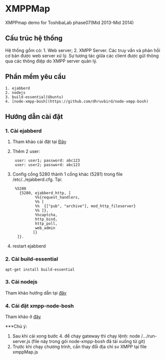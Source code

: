 # XMPPMap

XMPPmap demo for ToshibaLab phase07(Mid 2013-Mid 2014)

## Cấu trúc hệ thống

Hệ thống gồm có: 1. Web server; 2. XMPP Server. Các truy vấn và phản hồi cơ bản được web server xử lý. Sự tương tác giữa các client được gửi thông qua các thông điệp do XMPP server quản lý.

## Phần mềm yêu cầu

    1. ejabberd
    2. nodejs
    3. build-essential(Ubuntu)
    4. [node-xmpp-bosh](https://github.com/dhruvbird/node-xmpp-bosh)

## Hướng dẫn cài đặt

### 1. Cài ejabberd

1. Tham khảo cài đặt tại [Đây](https://www.digitalocean.com/community/tutorials/how-to-install-ejabberd-xmpp-server-on-ubuntu)

2. Thêm 2 user:

		user: user1; password: abc123
		user: user2; password: abc123

3. Config cổng 5280 thành 1 cổng khác (5281) trong file /etc/../ejabberd.cfg. Tại:

		%5280
		  {5280, ejabberd_http, [
			     %%{request_handlers,
			     %% [
			     %%  {["pub", "archive"], mod_http_fileserver}
			     %% ]},
			     %%captcha,
			     http_bind,
			     http_poll,
			     web_admin
			    ]}
		 ]}.

4. restart ejabberd

### 2. Cài build-essential

    apt-get install build-essential

### 3. Cài nodejs

Tham khảo hướng dẫn tại [đây](http://askubuntu.com/questions/49390/how-do-i-install-the-latest-version-of-node-js)

### 4. Cài đặt xmpp-node-bosh

Tham khảo ở [đây](https://github.com/dhruvbird/node-xmpp-bosh/blob/master/DEBIAN_HOW_TO.md)

***Chú ý: 
1. Sau khi cài xong bước 4. để chạy gateway thì chạy lệnh:
node /.../run-server.js (file này trong gói node-xmpp-bosh đã tải xuống từ git)
2. Trước khi chạy chương trình, cần thay đổi địa chỉ sv XMPP tại file xmppMap.js

